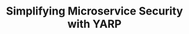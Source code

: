 ---
title: "Simplifying Microservice Security with YARP"
description: ""
topics:
- 
youtube_id: "JlhoBji4OWc"
---